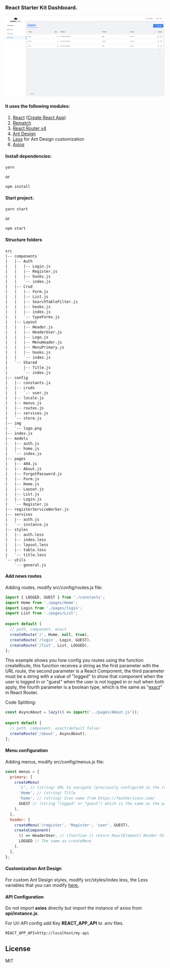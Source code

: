 ### React Starter Kit Dashboard.

![ScreenShot](./screenshot.png)

#### It uses the following modules:
1. [React](https://reactjs.org) ([Create React App](https://github.com/facebook/create-react-app))
2. [Rematch](https://rematch.gitbooks.io/rematch/content/#getting-started)
3. [React Router v4](https://reacttraining.com/react-router/)
4. [Ant Design](https://ant.design)
5. [Less](http://lesscss.org) for Ant Design customization
6. [Axios](https://github.com/axios/axios)

#### Install dependencies:

```
yarn
```
or
```
npm install
```

#### Start project:

```
yarn start
```
or
```
npm start
```

#### Structure folders
```
src
|-- components
|   |-- Auth
|   |   |-- Login.js
|   |   |-- Register.js
|   |   |-- hooks.js
|   |   `-- index.js
|   |-- Crud
|   |   |-- Form.js
|   |   |-- List.js
|   |   |-- SearchTableFilter.js
|   |   |-- hooks.js
|   |   |-- index.js
|   |   `-- typeForms.js
|   |-- Layout
|   |   |-- Header.js
|   |   |-- HeaderUser.js
|   |   |-- Logo.js
|   |   |-- MenuHeader.js
|   |   |-- MenuPrimary.js
|   |   |-- hooks.js
|   |   `-- index.js
|   `-- Shared
|       |-- Title.js
|       `-- index.js
|-- config
|   |-- constants.js
|   |-- cruds
|   |   `-- user.js
|   |-- locale.js
|   |-- menus.js
|   |-- routes.js
|   |-- services.js
|   `-- store.js
|-- img
|   `-- logo.png
|-- index.js
|-- models
|   |-- auth.js
|   |-- home.js
|   `-- index.js
|-- pages
|   |-- 404.js
|   |-- About.js
|   |-- ForgotPassword.js
|   |-- Form.js
|   |-- Home.js
|   |-- Layout.js
|   |-- List.js
|   |-- Login.js
|   `-- Register.js
|-- registerServiceWorker.js
|-- services
|   |-- auth.js
|   `-- instance.js
|-- styles
|   |-- auth.less
|   |-- index.less
|   |-- layout.less
|   |-- table.less
|   `-- title.less
`-- utils
    `-- general.js
```

#### Add news routes

Adding routes, modify src/config/routes.js file:

```javascript
import { LOGGED, GUEST } from './constants';
import Home from './pages/Home';
import Login from './pages/login';
import List from './pages/List';

export default [
  // path, component, exact
  createRoute('/', Home, null, true),
  createRoute('/login', Login, GUEST),
  createRoute('/list', List, LOGGED),
];
```
This example shows you how config you routes using the function createRoute, this function receives a string as the first
parameter with the URL route, the second parameter is a React Component, the third parameter must be a string with a value
of "logged" to show that component when the user is logged in or "guest" when the user is not logged in or null when
both apply, the fourth parameter is a boolean type, which is the same as
"[exact](https://github.com/ReactTraining/react-router/blob/master/packages/react-router/docs/api/Route.md)" in React Router.

Code Splitting:

```javascript
const AsyncAbout = lazy(() => import('../pages/About.js'));

export default [
  // path, component, exact(default false)
  createRoute('/about', AsyncAbout),
];
```

#### Menu configuration

Adding menus, modify src/config/menus.js file:

```javascript
const menus = {
  primary: [
    createMenu(
      '/', // (string) URL to navigate (previously configured in the routes )
      'Home', // (string) Title
      'home', // (string) Icon name from https://feathericons.com/
      GUEST // (string "logged" or "guest") which is the same as the paragraph above about to routes
    ),
  ],
  header: [
    createMenu('/register', 'Register', 'user', GUEST),
    createComponent(
      () => HeaderUser, // (function () return ReactElement) Render this component in the menu
      LOGGED // The same as createMenu
    ),
  ],
};
```

#### Customization Ant Design

For custom Ant Design styles, modify src/styles/index.less, the Less variables that you can modify [here.](https://github.com/ant-design/ant-design/blob/master/components/style/themes/default.less)

#### API Configuration

Do not import **axios** directly but import the instance of axios from **api/instance.js**.

For Url API config add Key **REACT_APP_API** to .env files.

```
REACT_APP_API=http://localhost/my-api
```

## License

MIT
